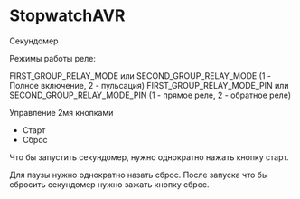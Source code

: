 # StopwatchAVR

Секундомер

Режимы работы реле:

FIRST_GROUP_RELAY_MODE или SECOND_GROUP_RELAY_MODE (1 - Полное включение, 2 - пульсация)
FIRST_GROUP_RELAY_MODE_PIN или SECOND_GROUP_RELAY_MODE_PIN (1 - прямое реле, 2 - обратное реле)

Управление 2мя кнопками
- Старт
- Сброс

Что бы запустить секундомер, нужно однократно нажать кнопку старт.

Для паузы нужно однократно назать сброс.
После запуска что бы сбросить секундомер нужно зажать кнопку сброс.

